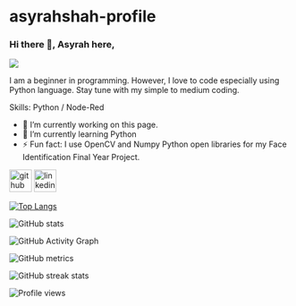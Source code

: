 # asyrahshah-profile
### Hi there 👋, Asyrah here,
![](https://miro.medium.com/max/1024/0*4ty0Adbdg4dsVBo3.png)

I am a beginner in programming. However, I love to code especially using Python language. Stay tune with my simple to medium coding.

Skills: Python / Node-Red

- 🔭 I’m currently working on this page. 
- 🌱 I’m currently learning Python 
- ⚡ Fun fact: I use OpenCV and Numpy Python open libraries for my Face Identification Final Year Project. 


[<img src='https://cdn.jsdelivr.net/npm/simple-icons@3.0.1/icons/github.svg' alt='github' height='40'>](https://github.com/asyrahshah)  [<img src='https://cdn.jsdelivr.net/npm/simple-icons@3.0.1/icons/linkedin.svg' alt='linkedin' height='40'>](https://www.linkedin.com/in/https://www.linkedin.com/in/asyrah-shahierah-4229351a9//)  

[![Top Langs](https://github-readme-stats.vercel.app/api/top-langs/?username=asyrahshah)](https://github.com/anuraghazra/github-readme-stats)

![GitHub stats](https://github-readme-stats.vercel.app/api?username=asyrahshah&show_icons=true)  

![GitHub Activity Graph](https://activity-graph.herokuapp.com/graph?username=asyrahshah)

![GitHub metrics](https://metrics.lecoq.io/asyrahshah)  

![GitHub streak stats](https://github-readme-streak-stats.herokuapp.com/?user=asyrahshah)  

![Profile views](https://gpvc.arturio.dev/asyrahshah)  
